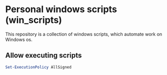 # Personal windows scripts (win_scripts)
This repository is a collection of windows scripts, which automate work on Windows os. 

## Allow executing scripts
```powershell
Set-ExecutionPolicy AllSigned
```